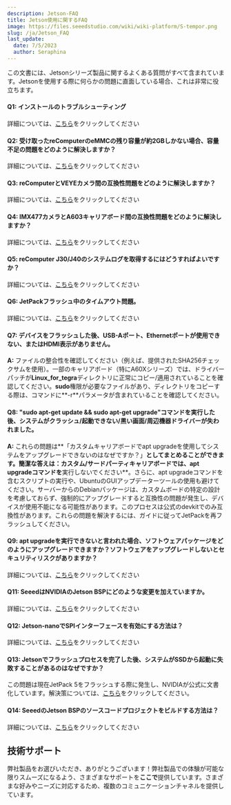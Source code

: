```yaml
---
description: Jetson-FAQ
title: Jetson使用に関するFAQ
image: https://files.seeedstudio.com/wiki/wiki-platform/S-tempor.png
slug: /ja/Jetson_FAQ
last_update:
  date: 7/5/2023
  author: Seraphina
---
```



この文書には、Jetsonシリーズ製品に関するよくある質問がすべて含まれています。Jetsonを使用する際に何らかの問題に直面している場合、これは非常に役立ちます。

#### Q1: インストールのトラブルシューティング

詳細については、[こちら](/ja/Troubleshooting_Installation)をクリックしてください

#### Q2: 受け取ったreComputerのeMMCの残り容量が約2GBしかない場合、容量不足の問題をどのように解決しますか？

詳細については、[こちら](/ja/solution_of_insufficient_space)をクリックしてください

#### Q3: reComputerとVEYEカメラ間の互換性問題をどのように解決しますか？

詳細については、[こちら](/ja/Solution_for_the_Compatibility_Issue_between_reComputer_and_VEYE_Camera)をクリックしてください

#### Q4: IMX477カメラとA603キャリアボード間の互換性問題をどのように解決しますか？

詳細については、[こちら](/ja/Use_IMX477_Camera_with_A603_Jetson_Carrier_Board)をクリックしてください

#### Q5: reComputer J30/J40のシステムログを取得するにはどうすればよいですか？

詳細については、[こちら](/ja/get_the_system_log_of_recomputer_j30_and_j40)をクリックしてください

#### Q6: JetPackフラッシュ中のタイムアウト問題。

詳細については、[こちら](/ja/usb_timeout_during_flash)をクリックしてください

#### Q7: デバイスをフラッシュした後、USB-Aポート、Ethernetポートが使用できない、またはHDMI表示がありません。
**A:** ファイルの整合性を確認してください（例えば、提供されたSHA256チェックサムを使用）。一部のキャリアボード（特にA60Xシリーズ）では、ドライバーパッチが**Linux_for_tegra**ディレクトリに正常にコピー/適用されていることを確認してください。**sudo**権限が必要なファイルがあり、ディレクトリをコピーする際は、コマンドに**-r**パラメータが含まれていることを確認してください。

#### Q8: "sudo apt-get update && sudo apt-get upgrade"コマンドを実行した後、システムがクラッシュ/起動できない/黒い画面/周辺機器ドライバーが失われました。
**A:** これらの問題は**「カスタムキャリアボードでapt upgradeを使用してシステムをアップグレードできないのはなぜですか？」**としてまとめることができます。簡潔な答えは：**カスタム/サードパーティ**キャリアボードでは、apt upgradeコマンドを**実行しないでください**。さらに、apt upgradeコマンドを含むスクリプトの実行や、UbuntuのGUIアップデーターツールの使用も避けてください。サーバーからのDebianパッケージは、カスタムボードの特定の設計を考慮しておらず、強制的にアップグレードすると互換性の問題が発生し、デバイスが使用不能になる可能性があります。このプロセスは公式のdevkitでのみ互換性があります。これらの問題を解決するには、ガイドに従ってJetPackを再フラッシュしてください。

#### Q9: apt upgradeを実行できないと言われた場合、ソフトウェアパッケージをどのようにアップグレードできますか？ソフトウェアをアップグレードしないとセキュリティリスクがありますか？

詳細については、[こちら](/ja/upgrade_software_packages_for_jetson)をクリックしてください

<!-- #### Q10: OTA（Over-the-Air）方式を使用してJetsonデバイスのシステムバージョンをアップグレードする方法。 -->

<!-- 詳細については、[こちら](/ja/updating_jetpack_with_ota)をクリックしてください -->

#### Q11: SeeedはNVIDIAのJetson BSPにどのような変更を加えていますか。

詳細については、[こちら](/ja/differences_of_l4t_between_seeed_and_nvidia)をクリックしてください

#### Q12: Jetson-nanoでSPIインターフェースを有効にする方法は？
詳細については、[こちら](/ja/enable_spi_interface_on_jetsonnano)をクリックしてください

#### Q13: Jetsonでフラッシュプロセスを完了した後、システムがSSDから起動に失敗することがあるのはなぜですか？
この問題は現在JetPack 5をフラッシュする際に発生し、NVIDIAが公式に文書化しています。解決策については、[こちら](/ja/issue_of_jetpack5_failing_to_boot_from_certain_ssd)をクリックしてください。

#### Q14: SeeedのJetson BSPのソースコードプロジェクトをビルドする方法は？
詳細については、[こちら](/ja/how_to_build_the_source_code_project_for_seeed_jetson_bsp)をクリックしてください

## 技術サポート

弊社製品をお選びいただき、ありがとうございます！弊社製品での体験が可能な限りスムーズになるよう、さまざまなサポートを**ここで**提供しています。さまざまな好みやニーズに対応するため、複数のコミュニケーションチャネルを提供しています。

<div class="button_tech_support_container">
<a href="https://forum.seeedstudio.com/" class="button_forum"></a>
<a href="https://www.seeedstudio.com/contacts" class="button_email"></a>
</div>

<div class="button_tech_support_container">
<a href="https://discord.gg/eWkprNDMU7" class="button_discord"></a>
<a href="https://github.com/Seeed-Studio/wiki-documents/discussions/69" class="button_discussion"></a>
</div>